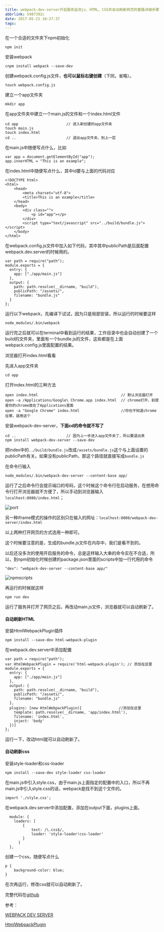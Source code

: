```yaml
---
title: webpack-dev-server开启服务监测js、HTML、CSS并自动刷新网页的套路详细步骤并附代码
abbrlink: 5987392c
date: 2017-05-21 10:27:37
tags:
---
```

在一个合适的文件夹下npm初始化

~~~
npm init
~~~
安装webpack

~~~
cnpm install webpack --save-dev
~~~

创建webpack.config.js文件，**也可以鼠标右键创建**（下同，省略）。

~~~
touch webpack.config.js
~~~

建立一个app文件夹

~~~
mkdir app
~~~

在app文件夹中建立一个main.js的文件和一个index.html文件

~~~
cd app            			// 进入新创建的app文件夹
touch main.js
touch index.html
cd ..						// 退出app文件夹，到上一层
~~~



在main.js中随便写点什么，比如

~~~
var app = document.getElementById("app");
app.innerHTML = "This is an example";
~~~



在index.html中随便写点什么，其中id要与上面的代码对应

~~~
<!DOCTYPE html>
<html>
    <head>
        <meta charset="utf-8">
        <title>This is an example</title>
    </head>
    <body>
        <div class="">
            <p id="app"></p>
        </div>
        <script type="text/javascript" src="../build/bundle.js"></script>
    </body>
</html>
~~~

在webpack.config.js文件中加入如下代码，其中其中publicPath是后面配置webpack.dev.server的时候用的。

~~~
var path = require("path");
module.exports = {
  entry: {
    app: ["./app/main.js"]
  },
  output: {
    path: path.resolve(__dirname, "build"),
    publicPath: "/assets/",
    filename: "bundle.js"
  }
};
~~~

运行以下webpack，先编译下试试，因为只是局部安装，所以运行的时候要这样

~~~
node_modules/.bin/webpack
~~~

运行完之后就可以在terminal中看到运行的结果，工作目录中也会自动创建了一个build的文件夹，里面有一个bundle.js的文件，这些都是在上面webpack.config.js里面配置的结果。

浏览器打开index.html看看

先进入app文件夹

~~~
cd app
~~~

打开index.html的三种方法

~~~
open index.html										 // 默认浏览器打开
open -a /Applications/Google\ Chrome.app index.html  // chrome打开，前提是你的chrome放在了Applications里面
open -a "Google Chrome" index.html 					 //你也不知道chrome在哪，就用这个
~~~



安装webpack-dev-server，**下面cd的命令就不写了**

~~~
cd ..						// 因为上一步进入app文件夹了，所以要退出来
npm install webpack-dev-server --save-dev
~~~

把index中的`../build/bundle.js`改成`/assets/bundle.js`这个与上面设置的publicPath有关。如果没有publicPath，那这个路径就直接写成`bundle.js`

在命令行输入

~~~
node_modules/.bin/webpack-dev-server --content-base app/
~~~



运行了之后命令行会提示端口的号码，这个时候这个命令行在启动服务，在想用命令行打开浏览器就不方便了，所以手动到浏览器输入`localhost:8080/index.html`；

![port](/img/2017/webpack-dev-server开启服务监测js、HTML、CSS并自动刷新网页的套路详细步骤并附代码/Jietu20170520-222013.jpg)

另一种iframe模式的操作的区别只在输入的网址：`localhost:8080/webpack-dev-server/index.html`

以上两种打开网页的方式选用一种即可。

这个时候要注意的是，生成的bundle.js文件在内存中，我们是看不到的。

以后还没多次的使用开启服务的命令，总是这样输入大串的命令实在不合适，所以，到npm初始化时候创建的package.json里面的scripts中加一行代用的命令

~~~
"dev": "webpack-dev-server --content-base app/"
~~~

![npmscripts](/img/2017/webpack-dev-server开启服务监测js、HTML、CSS并自动刷新网页的套路详细步骤并附代码/Jietu20170520-222619.jpg)
 
再运行的时候就这样

~~~
npm run dev
~~~

运行了服务并打开了网页之后，再改动main.js文件，浏览器就可以自动刷新了。

#### 自动刷新HTML

安装HtmlWebpackPlugin插件

~~~
npm install --save-dev html-webpack-plugin
~~~



在webpack.dev.server中添加配置

~~~
var path = require("path");
var HtmlWebpackPlugin = require('html-webpack-plugin'); // 添加在这里
module.exports = {
  entry: {
    app: ["./app/main.js"]
  },
  output: {
    path: path.resolve(__dirname, "build"),
    publicPath: "/assets/",
    filename: "bundle.js"
  },
  plugins: [new HtmlWebpackPlugin({					//添加在这里
    template: path.resolve(__dirname, 'app/index.html'),
    filename: 'index.html',
    inject: 'body'
  })]
};
~~~



运行一下，改动html就可以自动刷新了。

#### 自动刷新css

安装style-loader和css-loader

~~~
npm install --save-dev style-loader css-loader
~~~

在main.js中引入style.css，由于main.js上面指定的配置中的入口，所以不再main.js中引入style.css的话，webpack是找不到这个文件的。

~~~
import './style.css';
~~~

在webpack.dev.server中添加配置，添加在output下面，plugins上面。

~~~
  module: {
    loaders: [
        {
            test: /\.css$/,
            loader: 'style-loader!css-loader'
        }
      ]
  },
~~~

创建一个css，随便写点什么

~~~
p {
    background-color: blue;
}
~~~

在次再运行，修改css就可以自动刷新了。



完整代码在[github](https://github.com/zhuanyongxigua/routine.git)

参考：

[WEBPACK DEV SERVER](https://webpack.github.io/docs/webpack-dev-server.html)

[HtmlWebpackPlugin](https://webpack.js.org/plugins/html-webpack-plugin/)
